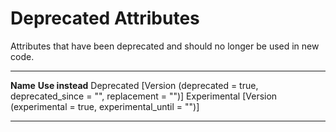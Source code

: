 

Deprecated Attributes
=====================

Attributes that have been deprecated and should no longer be used in new code.

  -------------- -------------------------------------------------------------------------
  **Name**       **Use instead**
  Deprecated     [Version (deprecated = true, deprecated\_since = "", replacement = "")]
  Experimental   [Version (experimental = true, experimental\_until = "")]
  -------------- -------------------------------------------------------------------------

